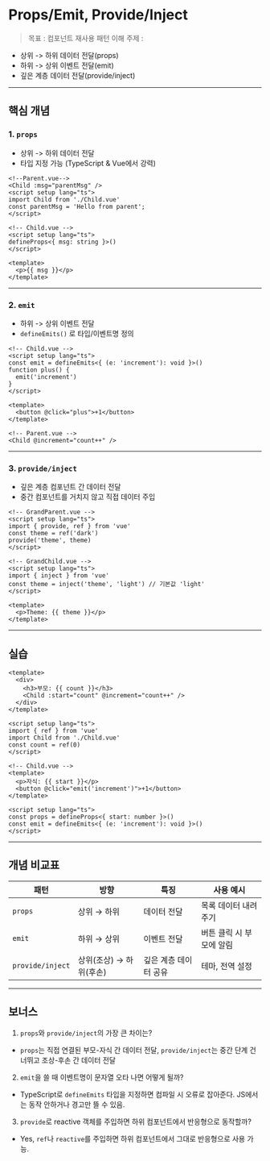 # Props/Emit, Provide/Inject
> 목표 : 컴포넌트 재사용 패턴 이해
> 주제 : 
  - 상위 -> 하위 데이터 전달(props)
  - 하위 -> 상위 이벤트 전달(emit)
  - 깊은 계층 데이터 전달(provide/inject)

------

## 핵심 개념

### 1. `props`
- 상위 -> 하위 데이터 전달
- 타입 지정 가능 (TypeScript & Vue에서 강력)
```vue
<!--Parent.vue-->
<Child :msg="parentMsg" />
<script setup lang="ts">
import Child from './Child.vue'
const parentMsg = 'Hello from parent';
</script>
```

```vue
<!-- Child.vue -->
<script setup lang="ts">
defineProps<{ msg: string }>()
</script>

<template>
  <p>{{ msg }}</p>
</template>
```

------

### 2. `emit`
- 하위 -> 상위 이벤트 전달
- `defineEmits()` 로 타입/이벤트명 정의
```vue
<!-- Child.vue -->
<script setup lang="ts">
const emit = defineEmits<{ (e: 'increment'): void }>()
function plus() {
  emit('increment')
}
</script>

<template>
  <button @click="plus">+1</button>
</template>
```
```vue
<!-- Parent.vue -->
<Child @increment="count++" />
```

------

### 3. `provide/inject`
- 깊은 계층 컴포넌트 간 데이터 전달
- 중간 컴포넌트를 거치지 않고 직접 데이터 주입
```vue
<!-- GrandParent.vue -->
<script setup lang="ts">
import { provide, ref } from 'vue'
const theme = ref('dark')
provide('theme', theme)
</script>
```

```vue
<!-- GrandChild.vue -->
<script setup lang="ts">
import { inject } from 'vue'
const theme = inject('theme', 'light') // 기본값 'light'
</script>

<template>
  <p>Theme: {{ theme }}</p>
</template>
```

------
## 실습
```vue
<template>
  <div>
    <h3>부모: {{ count }}</h3>
    <Child :start="count" @increment="count++" />
  </div>
</template>

<script setup lang="ts">
import { ref } from 'vue'
import Child from './Child.vue'
const count = ref(0)
</script>
```

```vue
<!-- Child.vue -->
<template>
  <p>자식: {{ start }}</p>
  <button @click="emit('increment')">+1</button>
</template>

<script setup lang="ts">
const props = defineProps<{ start: number }>()
const emit = defineEmits<{ (e: 'increment'): void }>()
</script>
```

------

## 개념 비교표
| 패턴               | 방향              | 특징           | 사용 예시          |
| ---------------- | --------------- | ------------ | -------------- |
| `props`          | 상위 → 하위         | 데이터 전달       | 목록 데이터 내려주기    |
| `emit`           | 하위 → 상위         | 이벤트 전달       | 버튼 클릭 시 부모에 알림 |
| `provide/inject` | 상위(조상) → 하위(후손) | 깊은 계층 데이터 공유 | 테마, 전역 설정      |

------

## 보너스
1. `props`와 `provide/inject`의 가장 큰 차이는?
- `props`는 직접 연결된 부모-자식 간 데이터 전달, `provide/inject`는 중간 단계 건너뛰고 조상-후손 간 데이터 전달

2. `emit`을 쓸 때 이벤트명이 문자열 오타 나면 어떻게 될까?
- TypeScript로 `defineEmits` 타입을 지정하면 컴파일 시 오류로 잡아준다. JS에서는 동작 안하거나 경고만 뜰 수 있음.

3. `provide`로 reactive 객체를 주입하면 하위 컴포넌트에서 반응형으로 동작할까?
- Yes, `ref`나 `reactive`를 주입하면 하위 컴포넌트에서 그대로 반응형으로 사용 가능.